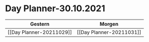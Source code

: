 
Day Planner-30.10.2021
======================
  
| Gestern | Morgen |  
| ------- | ------ |  
| [[Day Planner-20211029]] | [[Day Planner-20211031]] |